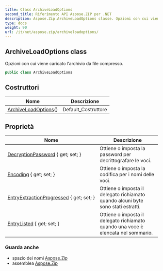 ```yaml
---
title: Class ArchiveLoadOptions
second_title: Riferimento API Aspose.ZIP per .NET
description: Aspose.Zip.ArchiveLoadOptions classe. Opzioni con cui viene caricato larchivio da file compresso.
type: docs
weight: 90
url: /it/net/aspose.zip/archiveloadoptions/
---
```

## ArchiveLoadOptions class

Opzioni con cui viene caricato l'archivio da file compresso.

```csharp
public class ArchiveLoadOptions
```

## Costruttori

| Nome | Descrizione |
| --- | --- |
| [ArchiveLoadOptions](archiveloadoptions/)() | Default_Costruttore |

## Proprietà

| Nome | Descrizione |
| --- | --- |
| [DecryptionPassword](../../aspose.zip/archiveloadoptions/decryptionpassword/) { get; set; } | Ottiene o imposta la password per decrittografare le voci. |
| [Encoding](../../aspose.zip/archiveloadoptions/encoding/) { get; set; } | Ottiene o imposta la codifica per i nomi delle voci. |
| [EntryExtractionProgressed](../../aspose.zip/archiveloadoptions/entryextractionprogressed/) { get; set; } | Ottiene o imposta il delegato richiamato quando alcuni byte sono stati estratti. |
| [EntryListed](../../aspose.zip/archiveloadoptions/entrylisted/) { get; set; } | Ottiene o imposta il delegato richiamato quando una voce è elencata nel sommario. |

### Guarda anche

* spazio dei nomi [Aspose.Zip](../../aspose.zip/)
* assemblea [Aspose.Zip](../../)


